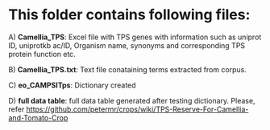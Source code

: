 # This folder contains following files:

A) **Camellia_TPS**: Excel file with TPS genes with information such as uniprot ID, uniprotkb ac/ID, Organism name, synonyms and corresponding TPS protein function etc.

B) **Camellia_TPS.txt**: Text file conataining terms extracted from corpus.

C) **eo_CAMPSITps**: Dictionary created 

D) **full data table**: full data table generated after testing dictionary. Please, refer https://github.com/petermr/crops/wiki/TPS-Reserve-For-Camellia-and-Tomato-Crop

